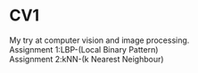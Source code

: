 # CV1
My try at computer vision and image processing.
<br>
Assignment 1:LBP-(Local Binary Pattern)
<br>
Assignment 2:kNN-(k Nearest Neighbour)
